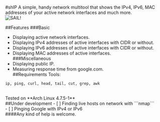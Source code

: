 #shIP
A simple, handy network multitool that shows the IPv4, IPv6, MAC addresses of your active network interfaces and much more.<br/>
<img src="https://raw.githubusercontent.com/xtonousou/shIP/dev/imgs/head.png" title="SAIL!"/>

##Features
###Basic
- Displaying active network interfaces.<br/>
- Displaying IPv4 addresses of active interfaces with CIDR or without.<br/>
- Displaying IPv6 addresses of active interfaces with CIDR or without.<br/>
- Displaying MAC addresses of active interfaces.<br/>
###Miscellaneous
- Displaying public IP.<br/>
- Measuring response time from google.com.</br>
##Requirements
Tools:
```
ip, ping, curl, head, tail, cut, grep, awk
```
<br/>
Tested on **Arch Linux 4.7.5-1**
<br/>
##Under development
- [ ] Finding live hosts on network with ```nmap```</br>
- [ ] Pinging Google with IPv4 or IPv6</br>
####Any kind of help is welcome.</br>

